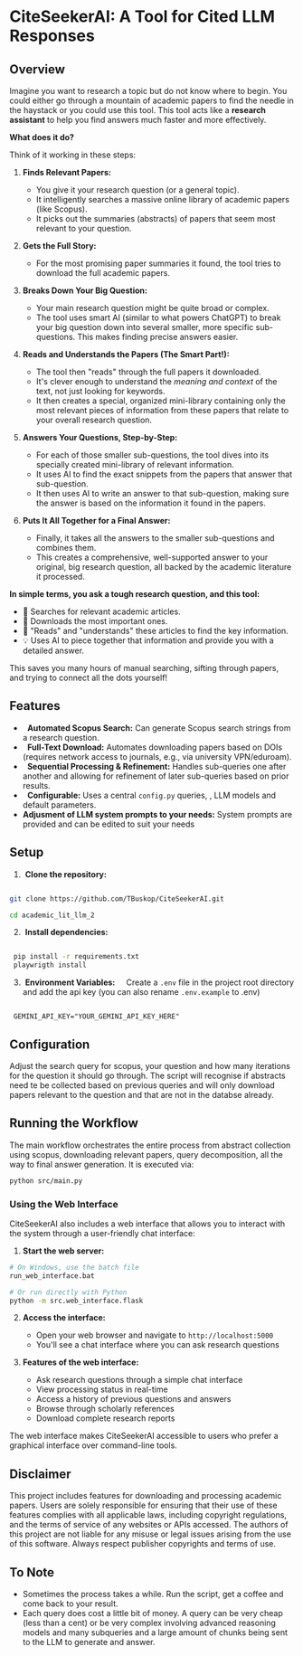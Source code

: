 # CiteSeekerAI: A Tool for Cited LLM Responses 

## Overview

Imagine you want to research a topic but do not know where to begin. You could either go through a mountain of academic papers to find the needle in the haystack or you could use this tool. This tool acts like a **research assistant** to help you find answers much faster and more effectively.

**What does it do?**

Think of it working in these steps:

1.  **Finds Relevant Papers:**
    *   You give it your research question (or a general topic).
    *   It intelligently searches a massive online library of academic papers (like Scopus).
    *   It picks out the summaries (abstracts) of papers that seem most relevant to your question.

2.  **Gets the Full Story:**
    *   For the most promising paper summaries it found, the tool tries to download the full academic papers.

3.  **Breaks Down Your Big Question:**
    *   Your main research question might be quite broad or complex.
    *   The tool uses smart AI (similar to what powers ChatGPT) to break your big question down into several smaller, more specific sub-questions. This makes finding precise answers easier.

4.  **Reads and Understands the Papers (The Smart Part!):**
    *   The tool then "reads" through the full papers it downloaded.
    *   It's clever enough to understand the *meaning and context* of the text, not just looking for keywords.
    *   It then creates a special, organized mini-library containing only the most relevant pieces of information from these papers that relate to your overall research question.

5.  **Answers Your Questions, Step-by-Step:**
    *   For each of those smaller sub-questions, the tool dives into its specially created mini-library of relevant information.
    *   It uses AI to find the exact snippets from the papers that answer that sub-question.
    *   It then uses AI to write an answer to that sub-question, making sure the answer is based on the information it found in the papers.

6.  **Puts It All Together for a Final Answer:**
    *   Finally, it takes all the answers to the smaller sub-questions and combines them.
    *   This creates a comprehensive, well-supported answer to your original, big research question, all backed by the academic literature it processed.

**In simple terms, you ask a tough research question, and this tool:**

*   🔎 Searches for relevant academic articles.
*   📄 Downloads the most important ones.
*   🧠 "Reads" and "understands" these articles to find the key information.
*   💡 Uses AI to piece together that information and provide you with a detailed answer.

This saves you many hours of manual searching, sifting through papers, and trying to connect all the dots yourself!
  

## Features
  *   **Automated Scopus Search:** Can generate Scopus search strings from a research question.
*   **Full-Text Download:** Automates downloading papers based on DOIs (requires network access to journals, e.g., via university VPN/eduroam).
*   **Sequential Processing & Refinement:** Handles sub-queries one after another and allowing for  refinement of later sub-queries based on prior results.
*   **Configurable:** Uses a central `config.py` queries, , LLM models and default parameters.
*   **Adjusment of LLM system prompts to your needs:** System prompts are provided and can be edited to suit your needs

## Setup
1.  **Clone the repository:**

 ```bash
 
 git clone https://github.com/TBuskop/CiteSeekerAI.git
 
 cd academic_lit_llm_2
 ```

2.  **Install dependencies:**

```bash

 pip install -r requirements.txt
 playwrigth install

 ```
 
3.  **Environment Variables:**
    Create a `.env` file in the project root directory and add the api key (you can also rename `.env.example` to .env)

```env

 GEMINI_API_KEY="YOUR_GEMINI_API_KEY_HERE"

 ```
  
## Configuration
Adjust the search query for scopus, your question and how many iterations for the question it should go through. The script will recognise if abstracts need te be collected based on previous queries and will only download papers relevant to the question and that are not in the databse already.    

## Running the Workflow

The main workflow orchestrates the entire process from abstract collection using scopus, downloading relevant papers, query decomposition, all the way to final answer generation. It is executed via:

```bash
python src/main.py
```

### Using the Web Interface

CiteSeekerAI also includes a web interface that allows you to interact with the system through a user-friendly chat interface:

1. **Start the web server:**

```bash
# On Windows, use the batch file
run_web_interface.bat

# Or run directly with Python
python -m src.web_interface.flask
```

2. **Access the interface:**
   - Open your web browser and navigate to `http://localhost:5000`
   - You'll see a chat interface where you can ask research questions

3. **Features of the web interface:**
   - Ask research questions through a simple chat interface
   - View processing status in real-time
   - Access a history of previous questions and answers
   - Browse through scholarly references
   - Download complete research reports

The web interface makes CiteSeekerAI accessible to users who prefer a graphical interface over command-line tools.

## Disclaimer
This project includes features for downloading and processing academic papers. Users are solely responsible for ensuring that their use of these features complies with all applicable laws, including copyright regulations, and the terms of service of any websites or APIs accessed. The authors of this project are not liable for any misuse or legal issues arising from the use of this software. Always respect publisher copyrights and terms of use.

## To Note
- Sometimes the process takes a while. Run the script, get a coffee and come back to your result.
- Each query does cost a little bit of money. A query can be very cheap (less than a cent) or be very complex involving advanced reasoning models and many subqueries and a large amount of chunks being sent to the LLM to generate and answer.

